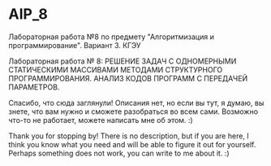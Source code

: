 # AIP_8
Лабораторная работа №8 по предмету "Алгоритмизация и программирование". Вариант 3. КГЭУ

Лабораторная работа № 8: РЕШЕНИЕ ЗАДАЧ С ОДНОМЕРНЫМИ СТАТИЧЕСКИМИ МАССИВАМИ МЕТОДАМИ СТРУКТУРНОГО ПРОГРАММИРОВАНИЯ. АНАЛИЗ КОДОВ ПРОГРАММ С ПЕРЕДАЧЕЙ ПАРАМЕТРОВ.

Спасибо, что сюда заглянули!
Описания нет, но если вы тут, я думаю, вы знете, что вам нужно и сможете разобраться во всем сами.
Возможно что-то не работает, можете написать мне об этом. :)

Thank you for stopping by!
There is no description, but if you are here, I think you know what you need and will be able to figure it out for yourself.
Perhaps something does not work, you can write to me about it. :)
